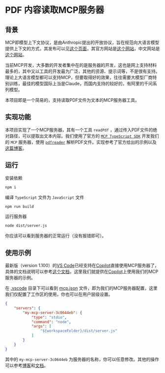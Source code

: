 # PDF 内容读取MCP服务器

## 背景

MCP即模型上下文协议，是由Anthropic提出的开放协议，旨在规范向大语言模型提供上下文的方式，其发布可以见[这个页面](https://www.anthropic.com/news/model-context-protocol)，其官方网站是[这个网站](https://modelcontextprotocol.io/introduction)，中文网站是[这个网站](https://mcp-docs.cn/introduction)。

当前MCP开发，大多数的开发者集中在的是服务器的开发，这也是网上支持材料最多的，其中又以工具的开发最为广泛，其他的资源、提示词等，不是很有支持。理论上大语言模型都可以支持MCP，但要取得好的效果，往往需要大模型厂商特别训练，最佳的模型国际上当是Claude，而国内支持的较好的，有阿里的千问系列模型。

本项目即是一个简易的，支持读取PDF文件为文本的MCP服务器工具。

## 实现功能

本项目实现了一个MCP服务器，其有一个工具 `readPdf` ，通过传入PDF文件的绝对路径，可以提取出文本内容。我们使用了官方的 [`MCP TypeScript SDK`](https://github.com/modelcontextprotocol/typescript-sdk) 开发我们的 `MCP` 服务器，使用 [`pdfreader`](https://github.com/adrienjoly/npm-pdfreader) 解析PDF文件。实现参考了官方给出的示例以及[这篇博客](https://blog.laiweb.org/posts/ts-mcp-server.html)。

## 运行

安装依赖

```bash
npm i
```

编译 `TypeScript` 文件为 `JavaScript` 文件

```bash
npm run build
```

运行服务器

```bash
node dist/server.js
```

你应该可以看到服务器的正常运行（没有报错即可）。

## 使用示例

最新版（version 1.100）的[VS Code](https://code.visualstudio.com/)已经支持在[Copilot](https://code.visualstudio.com/docs/copilot/overview)直接使用MCP服务器了，具体的文档说明可以参考[这个文档](https://code.visualstudio.com/docs/copilot/chat/mcp-servers)，这里我们就提供在[Copilot](https://code.visualstudio.com/docs/copilot/overview)上使用我们的MCP服务器的示例。

在 [.vscode](./.vscode) 目录下可以看到 [mcp.json](./.vscode/mcp.json) 文件，即为我们的MCP服务器配置，这里我们仅配置了工作区的使用，你也可以在用户层级设置。

```json
{
    "servers": {
        "my-mcp-server-3c0644eb": {
            "type": "stdio",
            "command": "node",
            "args": [
                "${workspaceFolder}/dist/server.js"
            ]
        }
    }
}
```

其中的 `my-mcp-server-3c0644eb` 为服务器的名称，你可以任意修改。其他的操作可以参考[博客](https://blog.laiweb.org/posts/ts-mcp-server.html)和[文档](https://code.visualstudio.com/docs/copilot/chat/mcp-servers)。
